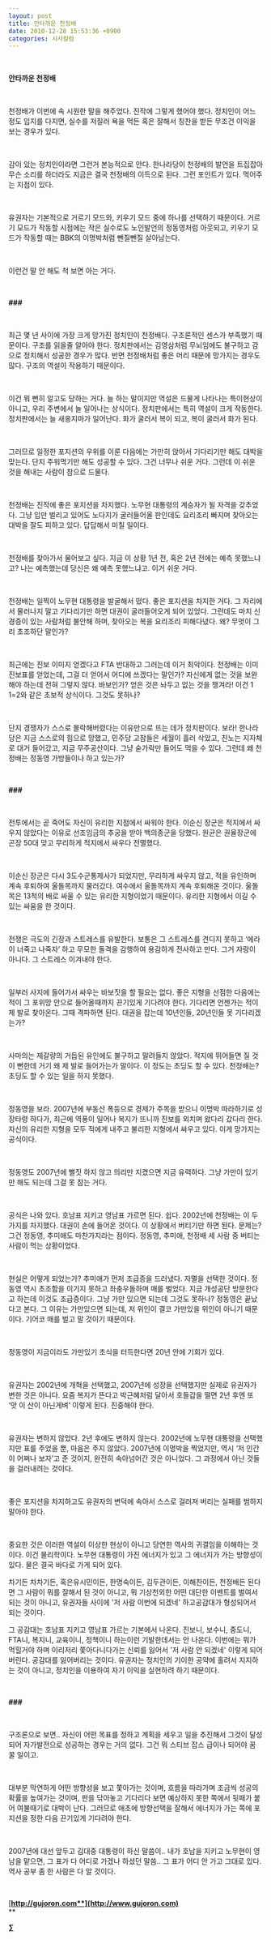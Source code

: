 ```yaml
---
layout: post
title: 안타까운 천정배
date: 2010-12-28 15:53:36 +0900
categories: 시사칼럼
---
```

<p class="HStyle0">
</p>

<p class="HStyle0">
  <br />
</p>

<p class="HStyle0">
  <b>안타까운 천정배</b>
</p>

<p class="HStyle0">
  <br />
</p>

<p class="HStyle0">
  천정배가 이번에 속 시원한 말을 해주었다. 진작에 그렇게 했어야 했다. 정치인이 어느 정도 입지를 다지면, 실수를 저질러 욕을 먹든 혹은 잘해서 칭찬을 받든 무조건 이익을 보는 경우가 있다.
</p>

<p class="HStyle0">
  <br />
</p>

<p class="HStyle0">
  감이 있는 정치인이라면 그런거 본능적으로 안다. 한나라당이 천정배의 발언을 트집잡아 무슨 소리를 하더라도 지금은 결국 천정배의 이득으로 된다. 그런 포인트가 있다. 먹어주는 지점이 있다.
</p>

<p class="HStyle0">
  <br />
</p>

<p class="HStyle0">
  유권자는 기본적으로 거르기 모드와, 키우기 모드 중에 하나를 선택하기 때문이다. 거르기 모드가 작동할 시점에는 작은 실수로도 노인발언의 정동영처럼 아웃되고, 키우기 모드가 작동할 때는 BBK의 이명박처럼 뺀질뺀질 살아남는다.
</p>

<p class="HStyle0">
  <br />
</p>

<p class="HStyle0">
  이런건 말 안 해도 척 보면 아는 거다.
</p>

<p class="HStyle0">
  <br />
</p>

<p class="HStyle0">
  <b>###</b>
</p>

<p class="HStyle0">
  <br />
</p>

<p class="HStyle0">
  최근 몇 년 사이에 가장 크게 망가진 정치인이 천정배다. 구조론적인 센스가 부족했기 때문이다. 구조를 읽을줄 알아야 한다. 정치판에서는 김영삼처럼 무뇌임에도 불구하고 감으로 정치해서 성공한 경우가 많다. 반면 천정배처럼 좋은 머리 때문에 망가지는 경우도 많다. 구조의 역설이 작용하기 때문이다.
</p>

<p class="HStyle0">
  <br />
</p>

<p class="HStyle0">
  이건 뭐 뻔히 알고도 당하는 거다. 늘 하는 말이지만 역설은 드물게 나타나는 특이현상이 아니고, 우리 주변에서 늘 일어나는 상식이다. 정치판에서는 특히 역설이 크게 작동한다. 정치판에서는 늘 새옹지마가 일어난다. 화가 굴러서 복이 되고, 복이 굴러서 화가 된다.
</p>

<p class="HStyle0">
  <br />
</p>

<p class="HStyle0">
  그러므로 일정한 포지션의 우위를 이룬 다음에는 가만히 앉아서 기다리기만 해도 대박을 맞는다. 단지 주워먹기만 해도 성공할 수 있다. 그건 너무나 쉬운 거다. 그런데 이 쉬운 것을 해내는 사람이 참으로 드물다.
</p>

<p class="HStyle0">
  <br />
</p>

<p class="HStyle0">
  천정배는 진작에 좋은 포지션을 차지했다. 노무현 대통령의 계승자가 될 자격을 갖추었다. 그냥 입만 벌리고 있어도 노다지가 굴러들어올 판인데도 요리조리 빠지며 찾아오는 대박을 잘도 피하고 있다. 답답해서 미칠 일이다.
</p>

<p class="HStyle0">
  <br />
</p>

<p class="HStyle0">
  천정배를 찾아가서 물어보고 싶다. 지금 이 상황 1년 전, 혹은 2년 전에는 예측 못했느냐고? 나는 예측했는데 당신은 왜 예측 못했느냐고. 이거 쉬운 거다.
</p>

<p class="HStyle0">
  <br />
</p>

<p class="HStyle0">
  천정배는 일찍이 노무현 대통령을 발굴해서 떴다. 좋은 포지션을 차지한 거다. 그 자리에서 물러나지 말고 기다리기만 하면 대권이 굴러들어오게 되어 있었다. 그런데도 마치 신경증이 있는 사람처럼 불안해 하며, 찾아오는 복을 요리조리 피해다녔다. 왜? 무엇이 그리 초조하단 말인가?
</p>

<p class="HStyle0">
  <br />
</p>

<p class="HStyle0">
  최근에는 진보 이미지 얻겠다고 FTA 반대하고 그러는데 이거 최악이다. 천정배는 이미 진보표를 얻었는데, 그걸 더 얻어서 어디에 쓰겠다는 말인가? 자신에게 없는 것을 보완해야 하는데 전혀 그렇지 않다. 바보인가? 얻은 것은 놔두고 없는 것을 챙겨라! 이건 1 1=2와 같은 초보적 상식이다. 그것도 못하나?
</p>

<p class="HStyle0">
  <br />
</p>

<p class="HStyle0">
  단지 경쟁자가 스스로 몰락해버렸다는 이유만으로 뜨는 데가 정치판이다. 보라! 한나라당은 지금 스스로의 힘으로 망했고, 민주당 고참들은 세월이 흘러 삭았고, 친노는 지자체로 대거 들어갔고, 지금 무주공산이다. 그냥 숟가락만 들어도 먹을 수 있다. 그런데 왜 천정배는 정동영 가방들이나 하고 있는가?
</p>

<p class="HStyle0">
  <br />
</p>

<p class="HStyle0">
  <b>###</b>
</p>

<p class="HStyle0">
  <br />
</p>

<p class="HStyle0">
  전투에서는 곧 죽어도 자신이 유리한 지점에서 싸워야 한다. 이순신 장군은 적지에서 싸우지 않았다는 이유로 선조임금의 추궁을 받아 백의종군을 당했다. 원균은 권율장군에 곤장 50대 맞고 무리하게 적지에서 싸우다 전멸했다.
</p>

<p class="HStyle0">
  <br />
</p>

<p class="HStyle0">
  이순신 장군은 다시 3도수군통제사가 되었지만, 무리하게 싸우지 않고, 적을 유인하며 계속 후퇴하여 울돌목까지 물러갔다. 여수에서 울돌목까지 계속 후퇴해온 것이다. 울돌목은 13척의 배로 싸울 수 있는 유리한 지형이었기 때문이다. 유리한 지형에서 이길 수 있는 싸움을 한 것이다.
</p>

<p class="HStyle0">
  <br />
</p>

<p class="HStyle0">
  전쟁은 극도의 긴장과 스트레스를 유발한다. 보통은 그 스트레스를 견디지 못하고 ‘에라이 너죽고 나죽자’ 하고 무모한 돌격을 감행하여 용감하게 전사하고 만다. 그거 자랑이 아니다. 그 스트레스 이겨내야 한다.
</p>

<p class="HStyle0">
  <br />
</p>

<p class="HStyle0">
  일부러 사지에 들어가서 싸우는 바보짓을 할 필요는 없다. 좋은 지형을 선점한 다음에는 적이 그 포위망 안으로 들어올때까지 끈기있게 기다려야 한다. 기다리면 언젠가는 적이 제 발로 찾아온다. 그때 격파하면 된다. 대권을 잡는데 10년인들, 20년인들 못 기다리겠는가?
</p>

<p class="HStyle0">
  <br />
</p>

<p class="HStyle0">
  사마의는 제갈량의 거듭된 유인에도 불구하고 말려들지 않았다. 적지에 뛰어들면 질 것이 뻔한데 거기 왜 제 발로 들어가는가 말이다. 이 정도는 초딩도 할 수 있다. 천정배는? 초딩도 할 수 있는 일을 하지 못했다.
</p>

<p class="HStyle0">
  <br />
</p>

<p class="HStyle0">
  정동영을 보라. 2007년에 부동산 폭등으로 경제가 주목을 받으니 이명박 따라하기로 성장타령 하다가, 최근에 역풍이 일어나 복지가 뜨니까 진보를 외치며 왔다리 갔다리 한다. 자신의 유리한 지형을 모두 적에게 내주고 불리한 지형에서 싸우고 있다. 이게 망가지는 공식이다.
</p>

<p class="HStyle0">
  <br />
</p>

<p class="HStyle0">
  정동영도 2007년에 뻘짓 하지 않고 의리만 지켰으면 지금 유력하다. 그냥 가만이 있기만 해도 되는데 그걸 못 참는 거다.
</p>

<p class="HStyle0">
  <br />
</p>

<p class="HStyle0">
  공식은 나와 있다. 호남표 지키고 영남표 가르면 된다. 쉽다. 2002년에 천정배는 이 두가지를 차지했다. 대권이 손에 들어온 것이다. 이 상황에서 버티기만 하면 된다. 문제는? 그건 정동영, 추미애도 마찬가지라는 점이다. 정동영, 추미애, 천정배 세 사람 중 버티는 사람이 먹는 상황이었다.
</p>

<p class="HStyle0">
  <br />
</p>

<p class="HStyle0">
  현실은 어떻게 되었는가? 추미애가 먼저 조급증을 드러냈다. 자멸을 선택한 것이다. 정동영 역시 초조함을 이기지 못하고 좌충우돌하며 매를 벌었다. 지금 개성공단 방문한다고 하는데 이것도 조급증이다. 그냥 가만 있으면 되는데 그것도 못하나? 정동영은 끝났다고 본다. 그 이유는 가만있으면 되는데, 저 위인이 결코 가만있을 위인이 아니기 때문이다. 기어코 매를 벌고 말 것이기 때문이다.
</p>

<p class="HStyle0">
  <br />
</p>

<p class="HStyle0">
  정동영이 지금이라도 가만있기 초식을 터득한다면 20년 안에 기회가 있다.
</p>

<p class="HStyle0">
  <br />
</p>

<p class="HStyle0">
  유권자는 2002년에 개혁을 선택했고, 2007년에 성장을 선택했지만 실제로 유권자가 변한 것은 아니다. 요즘 복지가 뜬다고 박근혜처럼 달아서 호들갑을 떨면 2년 후엔 또 ‘앗 이 산이 아닌게벼’ 이렇게 된다. 진중해야 한다.
</p>

<p class="HStyle0">
  <br />
</p>

<p class="HStyle0">
  유권자는 변하지 않았다. 2년 후에도 변하지 않는다. 2002년에 노무현 대통령을 선택했지만 표를 주었을 뿐, 마음은 주지 않았다. 2007년에 이명박을 찍었지만, 역시 ‘저 인간이 어쩌나 보자’고 준 것이지, 완전히 속아넘어간 것은 아니었다. 그 과정에서 아닌 것들을 걸러내려는 것이다.
</p>

<p class="HStyle0">
  <br />
</p>

<p class="HStyle0">
  좋은 포지션을 차지하고도 유권자의 변덕에 속아서 스스로 걸러져 버리는 실패를 범하지 말아야 한다.
</p>

<p class="HStyle0">
  <br />
</p>

<p class="HStyle0">
  중요한 것은 이러한 역설이 이상한 현상이 아니고 당연한 역사의 귀결임을 이해하는 것이다. 이건 물리학이다. 노무현 대통령이 가진 에너지가 있고 그 에너지가 가는 방향성이 있다. 물은 결국 바다로 가게 되어 있다.
</p>

<p class="HStyle0">
</p>

<p class="HStyle0">
  차기든 차차기든, 혹은유시민이든, 한명숙이든, 김두관이든, 이해찬이든, 천정배든 된다면 그 사람이 뭐를 잘해서 된 것이 아니고, 뭐 기상천외한 어떤 대단한 이벤트를 벌여서 되는 것이 아니고, 유권자들 사이에 '저 사람 이번에 되겠네' 하고공감대가 형성되어서 되는 것이다.
</p>

<p class="HStyle0">
</p>

<p class="HStyle0">
  그 공감대는 호남표 지키고 영남표 가르는 기본에서 나온다. 진보니, 보수니, 중도니, FTA니, 복지니, 교육이니, 정책이니 하는이런 기발한데서는 안 나온다. 이번에는 뭐가 먹힐거야 하며 이리저리 쫓아다니다가는 신뢰를 잃어서 '저 사람 안 되겠네' 이렇게 되어버린다. 공감대를 잃어버리는 것이다. 유권자는 정치인의 기이한 공약에 홀려서 지지하는 것이 아니고, 정치인을 이용하여 자기 이익을 실현하려 하기 때문이다.
</p>

<p class="HStyle0">
  <br />
</p>

<p class="HStyle0">
  <b>###</b>
</p>

<p class="HStyle0">
  <br />
</p>

<p class="HStyle0">
  구조론으로 보면.. 자신이 어떤 목표를 정하고 계획을 세우고 일을 추진해서 그것이 달성되어 자가발전으로 성공하는 경우는 거의 없다. 그건 뭐 스티브 잡스 급이나 되어야 꿈 꿀 일이고.
</p>

<p class="HStyle0">
  <br />
</p>

<p class="HStyle0">
  대부분 막연하게 어떤 방향성을 보고 쫓아가는 것이며, 흐름을 따라가며 조금씩 성공의 확률을 높여가는 것이며, 판을 닦아놓고 기다리다 보면 예상하지 못한 쪽에서 뒷패가 붙어 여불때기로 대박이 난다. 그러므로 애초에 방향선택을 잘해서 에너지가 가는 쪽에 포지션을 정한 다음 끈기있게 기다려야 한다.
</p>

<p class="HStyle0">
  <br />
</p>

<p class="HStyle0">
  2007년에 대선 앞두고 김대중 대통령이 하신 말씀이.. 내가 호남을 지키고 노무현이 영남을 맡으면, 그 표가 다 어디로 가겠나 하셨던 말씀.. 그 표가 어디 안 가고 그대로 있다. 역사 공부 좀 한 사람은 다 알 것이다.
</p>

<p class="HStyle0">
  <br />
</p>

[**http://gujoron.com**](http://www.gujoron.com)**  
** 

**∑**